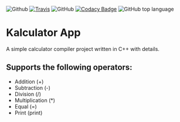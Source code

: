 ![Github](https://github.com/jnyfah/Kalculator/actions/workflows/cmake.yml/badge.svg)
[![Travis](https://img.shields.io/travis/jnyfah/KalculatorApp/master.svg?style=flat&logo=travis&color=yellow)](https://app.travis-ci.com/jnyfah/KalculatorApp)
![GitHub](https://img.shields.io/github/license/jnyfah/KalculatorApp?color=blue&logo=github)
[![Codacy Badge](https://app.codacy.com/project/badge/Grade/400c60bf7e00462d880d5d782adec10e)](https://www.codacy.com/gh/jnyfah/KalculatorApp/dashboard?utm_source=github.com&amp;utm_medium=referral&amp;utm_content=jnyfah/KalculatorApp&amp;utm_campaign=Badge_Grade)
![GitHub top language](https://img.shields.io/github/languages/top/jnyfah/KalculatorApp?color=red)

# Kalculator App

A simple calculator compiler project written in C++ with details.

## Supports the following operators:

- Addition (+)
- Subtraction (-)
- Division (/)
- Multiplication (*)
- Equal (=)
- Print (print)

